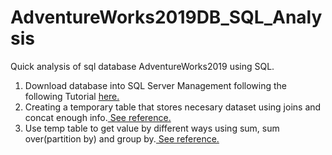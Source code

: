 # AdventureWorks2019DB_SQL_Analysis

Quick analysis of sql database AdventureWorks2019 using SQL.   

1. Download database into SQL Server Management following the following Tutorial [here.](https://docs.microsoft.com/en-us/sql/samples/adventureworks-install-configure?view=sql-server-ver15&tabs=ssms)
2. Creating a temporary table that stores necesary dataset using joins and concat enough info.[ See reference.](https://codingsight.com/introduction-to-temporary-tables-in-sql-server/)  
3. Use temp table to get value by different ways using sum, sum over(partition by) and group by.[ See reference.](https://codingsight.com/calculating-running-total-with-over-clause-and-partition-by-clause-in-sql-server/)  
